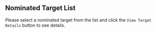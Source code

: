 ## Nominated Target List

Please select a nominated target from the list and click the `View Target Details` button to see details.
